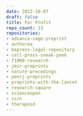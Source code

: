```yaml
---
date: 2022-10-07
draft: false
title: For Profit
repo_count: 13
repositories:
- advance-sage-preprint
- authorea
- bepress-legal-repository
- cell-press-sneak-peek
- f1000-research
- jmir-preprints
- nature-precedings
- peerj-preprints
- preprints-with-the-lancet
- research-square
- scienceopen
- ssrn
- therapoid
---
```



